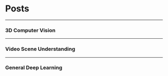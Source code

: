 # Posts

---

### 3D Computer Vision 

---

### Video Scene Understanding

---

### General Deep Learning

